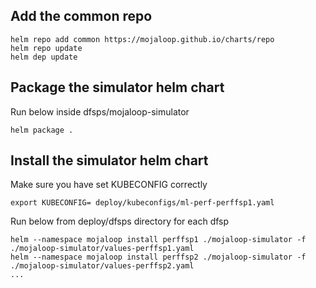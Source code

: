 ## Add the common repo

```
helm repo add common https://mojaloop.github.io/charts/repo
helm repo update
helm dep update
```

## Package the simulator helm chart
Run below inside dfsps/mojaloop-simulator
```
helm package . 
```

## Install the simulator helm chart

Make sure you have set KUBECONFIG correctly
```
export KUBECONFIG= deploy/kubeconfigs/ml-perf-perffsp1.yaml

```
Run below from deploy/dfsps directory for each dfsp

```
helm --namespace mojaloop install perffsp1 ./mojaloop-simulator -f ./mojaloop-simulator/values-perffsp1.yaml
helm --namespace mojaloop install perffsp2 ./mojaloop-simulator -f ./mojaloop-simulator/values-perffsp2.yaml
...
```